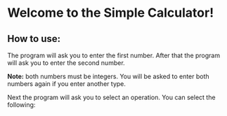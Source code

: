 
# Welcome to the Simple Calculator!

## How to use:

The program will ask you to enter the first number.
After that the program will ask you to enter the second number.

**Note:** both numbers must be integers. You will be asked to enter both numbers again if you enter another type.

Next the program will ask you to select an operation.
You can select the following:

<ul>
           
